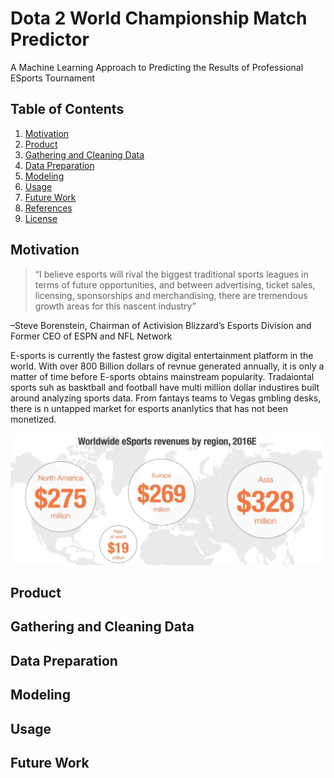 # Dota 2 World Championship Match Predictor 
A Machine Learning Approach to Predicting the Results of Professional ESports Tournament

## Table of Contents
1. [Motivation](#motivation)
2. [Product](#product)
3. [Gathering and Cleaning Data](#gathering-and-cleaning-data)
4. [Data Preparation](#data-preparation)
5. [Modeling](#modeling)
6. [Usage](#usage)
7. [Future Work](#future-work)
8. [References](#references)
9. [License](#license)

## Motivation

>“I believe esports will rival the biggest traditional sports leagues in terms of future opportunities, and between advertising, ticket sales, licensing, sponsorships and merchandising, there are tremendous growth areas for this nascent industry”

–Steve Borenstein, Chairman of Activision Blizzard’s Esports Division and Former CEO of ESPN and NFL Network

E-sports is currently the fastest grow digital entertainment platform in the world. With over 800 Billion dollars of revnue generated annually, it is only a matter of time before E-sports obtains mainstream popularity. Tradaiontal sports suh as basktball and football have multi million dollar industires built around analyzing sports data. From fantays teams to Vegas gmbling desks, there is n untapped market for esports ananlytics that has not been monetized. 


![alt text](https://github.com/jonathanklinn/Dota-2-Predicator/blob/master/Images/Esports%20Growth%201.jpg)


## Product



## Gathering and Cleaning Data



## Data Preparation

## Modeling

## Usage

## Future Work



